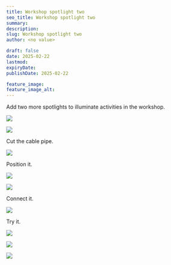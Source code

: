 ```yaml
---
title: Workshop spotlight two
seo_title: Workshop spotlight two
summary:
description:
slug: Workshop spotlight two
author: <no value>

draft: false
date: 2025-02-22
lastmod:
expiryDate:
publishDate: 2025-02-22

feature_image:
feature_image_alt:
---
```

Add two more spotlights to illuminate activities in the workshop.

![](/images/light-ring-work25.png)

![](/images/1645.jpeg)

Cut the cable pipe.

![](/images/1622.jpeg)

Position it.

![](/images/1623.jpeg)

![](/images/1624.jpeg)

Connect it.

![](/images/1625.jpeg)

Try it.

![](/images/1631.jpeg)

![](/images/1635.jpeg)

![](/images/1643.jpeg)


